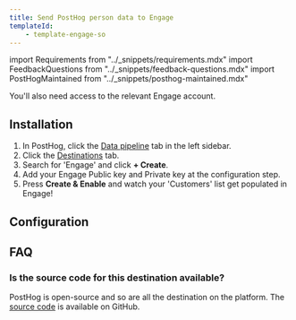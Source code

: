 ```yaml
---
title: Send PostHog person data to Engage
templateId:
    - template-engage-so
---
```


import Requirements from "../_snippets/requirements.mdx"
import FeedbackQuestions from "../_snippets/feedback-questions.mdx"
import PostHogMaintained from "../_snippets/posthog-maintained.mdx"

<Requirements />

You'll also need access to the relevant Engage account.

## Installation

1. In PostHog, click the [Data pipeline](https://us.posthog.com/pipeline/overview) tab in the left sidebar.
2. Click the [Destinations](https://us.posthog.com/pipeline/destinations?search=engage) tab.
3. Search for 'Engage' and click **+ Create**.
4. Add your Engage Public key and Private key at the configuration step.
5. Press **Create & Enable** and watch your 'Customers' list get populated in Engage!

<HideOnCDPIndex>

## Configuration

<TemplateParameters />

## FAQ

### Is the source code for this destination available?

PostHog is open-source and so are all the destination on the platform. The [source code](https://github.com/PostHog/posthog/blob/master/posthog/cdp/templates/engage/template_engage.py) is available on GitHub.

<PostHogMaintained />

<FeedbackQuestions />

</HideOnCDPIndex>